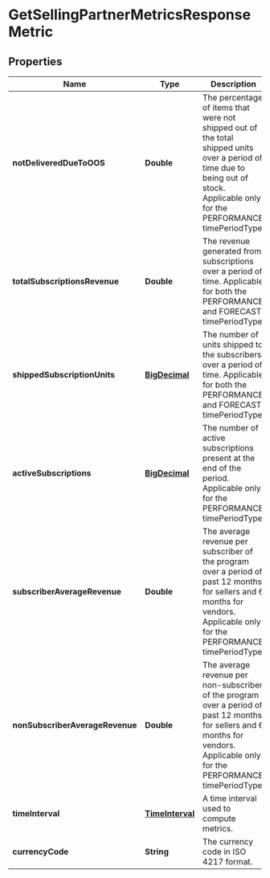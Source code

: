 
# GetSellingPartnerMetricsResponseMetric

## Properties
Name | Type | Description | Notes
------------ | ------------- | ------------- | -------------
**notDeliveredDueToOOS** | **Double** | The percentage of items that were not shipped out of the total shipped units over a period of time due to being out of stock. Applicable only for the PERFORMANCE timePeriodType. |  [optional]
**totalSubscriptionsRevenue** | **Double** | The revenue generated from subscriptions over a period of time. Applicable for both the PERFORMANCE and FORECAST timePeriodType. |  [optional]
**shippedSubscriptionUnits** | [**BigDecimal**](BigDecimal.md) | The number of units shipped to the subscribers over a period of time. Applicable for both the PERFORMANCE and FORECAST timePeriodType. |  [optional]
**activeSubscriptions** | [**BigDecimal**](BigDecimal.md) | The number of active subscriptions present at the end of the period. Applicable only for the PERFORMANCE timePeriodType. |  [optional]
**subscriberAverageRevenue** | **Double** | The average revenue per subscriber of the program over a period of past 12 months for sellers and 6 months for vendors. Applicable only for the PERFORMANCE timePeriodType. |  [optional]
**nonSubscriberAverageRevenue** | **Double** | The average revenue per non-subscriber of the program over a period of past 12 months for sellers and 6 months for vendors. Applicable only for the PERFORMANCE timePeriodType. |  [optional]
**timeInterval** | [**TimeInterval**](TimeInterval.md) | A time interval used to compute metrics. |  [optional]
**currencyCode** | **String** | The currency code in ISO 4217 format. |  [optional]



